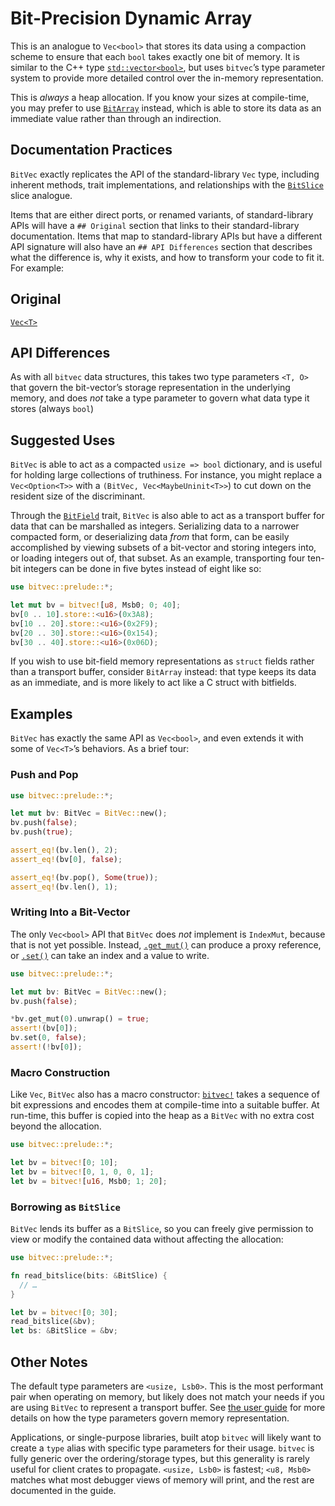 # Bit-Precision Dynamic Array

This is an analogue to `Vec<bool>` that stores its data using a compaction
scheme to ensure that each `bool` takes exactly one bit of memory. It is similar
to the C++ type [`std::vector<bool>`], but uses `bitvec`’s type parameter system
to provide more detailed control over the in-memory representation.

This is *always* a heap allocation. If you know your sizes at compile-time, you
may prefer to use [`BitArray`] instead, which is able to store its data as an
immediate value rather than through an indirection.

## Documentation Practices

`BitVec` exactly replicates the API of the standard-library `Vec` type,
including inherent methods, trait implementations, and relationships with the
[`BitSlice`] slice analogue.

Items that are either direct ports, or renamed variants, of standard-library
APIs will have a `## Original` section that links to their standard-library
documentation. Items that map to standard-library APIs but have a different API
signature will also have an `## API Differences` section that describes what
the difference is, why it exists, and how to transform your code to fit it. For
example:

## Original

[`Vec<T>`](alloc::vec::Vec)

## API Differences

As with all `bitvec` data structures, this takes two type parameters `<T, O>`
that govern the bit-vector’s storage representation in the underlying memory,
and does *not* take a type parameter to govern what data type it stores (always
`bool`)

## Suggested Uses

`BitVec` is able to act as a compacted `usize => bool` dictionary, and is useful
for holding large collections of truthiness. For instance, you might replace a
`Vec<Option<T>>` with a `(BitVec, Vec<MaybeUninit<T>>`) to cut down on the
resident size of the discriminant.

Through the [`BitField`] trait, `BitVec` is also able to act as a transport
buffer for data that can be marshalled as integers. Serializing data to a
narrower compacted form, or deserializing data *from* that form, can be easily
accomplished by viewing subsets of a bit-vector and storing integers into, or
loading integers out of, that subset. As an example, transporting four ten-bit
integers can be done in five bytes instead of eight like so:

```rust
use bitvec::prelude::*;

let mut bv = bitvec![u8, Msb0; 0; 40];
bv[0 .. 10].store::<u16>(0x3A8);
bv[10 .. 20].store::<u16>(0x2F9);
bv[20 .. 30].store::<u16>(0x154);
bv[30 .. 40].store::<u16>(0x06D);
```

If you wish to use bit-field memory representations as `struct` fields rather
than a transport buffer, consider `BitArray` instead: that type keeps its data
as an immediate, and is more likely to act like a C struct with bitfields.

## Examples

`BitVec` has exactly the same API as `Vec<bool>`, and even extends it with some
of `Vec<T>`’s behaviors. As a brief tour:

### Push and Pop

```rust
use bitvec::prelude::*;

let mut bv: BitVec = BitVec::new();
bv.push(false);
bv.push(true);

assert_eq!(bv.len(), 2);
assert_eq!(bv[0], false);

assert_eq!(bv.pop(), Some(true));
assert_eq!(bv.len(), 1);
```

### Writing Into a Bit-Vector

The only `Vec<bool>` API that `BitVec` does *not* implement is `IndexMut`,
because that is not yet possible. Instead, [`.get_mut()`] can produce a proxy
reference, or [`.set()`] can take an index and a value to write.

```rust
use bitvec::prelude::*;

let mut bv: BitVec = BitVec::new();
bv.push(false);

*bv.get_mut(0).unwrap() = true;
assert!(bv[0]);
bv.set(0, false);
assert!(!bv[0]);
```

### Macro Construction

Like `Vec`, `BitVec` also has a macro constructor: [`bitvec!`] takes a sequence
of bit expressions and encodes them at compile-time into a suitable buffer. At
run-time, this buffer is copied into the heap as a `BitVec` with no extra cost
beyond the allocation.

```rust
use bitvec::prelude::*;

let bv = bitvec![0; 10];
let bv = bitvec![0, 1, 0, 0, 1];
let bv = bitvec![u16, Msb0; 1; 20];
```

### Borrowing as `BitSlice`

`BitVec` lends its buffer as a `BitSlice`, so you can freely give permission to
view or modify the contained data without affecting the allocation:

```rust
use bitvec::prelude::*;

fn read_bitslice(bits: &BitSlice) {
  // …
}

let bv = bitvec![0; 30];
read_bitslice(&bv);
let bs: &BitSlice = &bv;
```

## Other Notes

The default type parameters are `<usize, Lsb0>`. This is the most performant
pair when operating on memory, but likely does not match your needs if you are
using `BitVec` to represent a transport buffer. See [the user guide][book] for
more details on how the type parameters govern memory representation.

Applications, or single-purpose libraries, built atop `bitvec` will likely want
to create a `type` alias with specific type parameters for their usage. `bitvec`
is fully generic over the ordering/storage types, but this generality is rarely
useful for client crates to propagate. `<usize, Lsb0>` is fastest; `<u8, Msb0>`
matches what most debugger views of memory will print, and the rest are
documented in the guide.

[book]: https://bitvecto-rs.github.io/bitvec/type-parameters.html
[`BitArray`]: crate::array::BitArray
[`BitField`]: crate::field::BitField
[`BitSlice`]: crate::slice::BitSlice
[`bitvec!`]: macro@crate::bitvec
[`std::vector<bool>`]: https://en.cppreference.com/w/cpp/container/vector_bool
[`.get_mut()`]: crate::slice::BitSlice::get_mut
[`.set()`]: crate::slice::BitSlice::set
